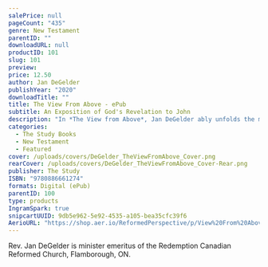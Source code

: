 ```yaml
---
salePrice: null
pageCount: "435"
genre: New Testament
parentID: ""
downloadURL: null
productID: 101
slug: 101
preview: 
price: 12.50
author: Jan DeGelder
publishYear: "2020"
downloadTitle: ""
title: The View From Above - ePub
subtitle: An Exposition of God's Revelation to John
description: "In *The View from Above*, Jan DeGelder ably unfolds the meaning of Revelation's cosmic drama. Like the book of Revelation itself, this volume inspires hope and confidence. DeGelder is refreshingly honest about not having all the answers to this fascinating, 'noisy' book (as he likes to call it), and yet he demonstrates throughout just how clearly and directly Revelation speaks to the church of Christ today. In our post-Christian and secularized world, DeGelder's persistent focus on the reality that Christ has conquered, reigns on high, and is coming in victory provides deep comfort and hope."
categories:
  - The Study Books
  - New Testament
  - Featured
cover: /uploads/covers/DeGelder_TheViewFromAbove_Cover.png
rearCover: /uploads/covers/DeGelder_TheViewFromAbove_Cover-Rear.png
publisher: The Study
ISBN: "9780886661274"
formats: Digital (ePub)
parentID: 100
type: products
IngramSpark: true
snipcartUUID: 9db5e962-5e92-4535-a105-bea35cfc39f6
AerioURL: "https://shop.aer.io/ReformedPerspective/p/View%20From%20Above:%20An%20Exposition%20of%20God's%20Revelation/9780886661267-11971"
---
```

Rev. Jan DeGelder is minister emeritus of the Redemption Canadian Reformed Church, Flamborough, ON.
